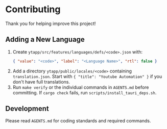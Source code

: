# Contributing

Thank you for helping improve this project!

## Adding a New Language
1. Create `ytapp/src/features/languages/defs/<code>.json` with:
   ```json
   { "value": "<code>", "label": "<Language Name>", "rtl": false }
   ```
2. Add a directory `ytapp/public/locales/<code>` containing `translation.json`.
   Start with `{ "title": "Youtube Automation" }` if you don't have full translations.
3. Run `make verify` or the individual commands in `AGENTS.md` before committing.
   If `cargo check` fails, run `scripts/install_tauri_deps.sh`.

## Development
Please read `AGENTS.md` for coding standards and required commands.
